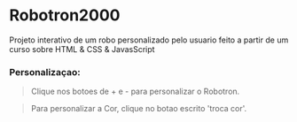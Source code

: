 # Robotron2000
Projeto interativo de um robo personalizado pelo usuario feito a partir de um curso sobre HTML &amp; CSS &amp; JavasScript

### Personalizaçao:

> Clique nos botoes de + e - para personalizar o Robotron.


> Para personalizar a Cor, clique no botao escrito 'troca cor'.
